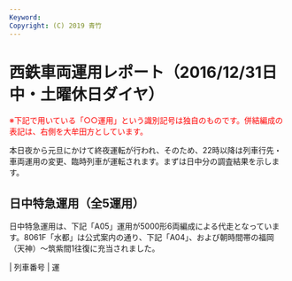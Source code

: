 ```yaml
---
Keyword: 
Copyright: (C) 2019 青竹
---
```


# 西鉄車両運用レポート（2016/12/31日中・土曜休日ダイヤ）

<span style="color:#FF0000;">※下記で用いている「○○運用」という識別記号は独自のものです。併結編成の表記は、右側を大牟田方としています。</span>

本日夜から元旦にかけて終夜運転が行われ、そのため、22時以降は列車行先・車両運用の変更、臨時列車が運転されます。まずは日中分の調査結果を示します。

## 日中特急運用（全5運用）

日中特急運用は、下記「A05」運用が5000形6両編成による代走となっています。8061F「水都」は公式案内の通り、下記「A04」、および朝時間帯の福岡（天神）～筑紫間1往復に充当されました。

| 列車番号 | 運